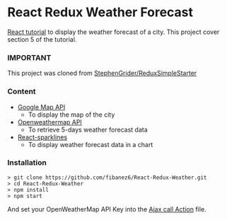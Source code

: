 # React Redux Weather Forecast

[React tutorial](https://www.udemy.com/react-redux/) to display the weather forecast of a city.
This project cover section 5 of the tutorial.

### IMPORTANT

This project was cloned from [StephenGrider/ReduxSimpleStarter](https://github.com/StephenGrider/ReduxSimpleStarter)


### Content

* [Google Map API](https://developers.google.com/maps/) 
    - To display the map of the city
* [Openweathermap API](https://openweathermap.org/forecast5)
    - To retrieve 5-days weather forecast data
* [React-sparklines](https://www.npmjs.com/package/react-sparklines)
    - To display weather forecast data in a chart

### Installation

```
> git clone https://github.com/fibanez6/React-Redux-Weather.git
> cd React-Redux-Weather
> npm install
> npm start
```

And set your OpenWeatherMap API Key into the [Ajax call Action](src/actions/index.js#L3) file.

